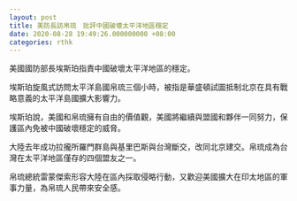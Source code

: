 ```yaml
---
layout: post
title: 美防長訪帛琉　批評中國破壞太平洋地區穩定
date: 2020-08-28 19:49:26.000000000 +08:00
categories: rthk
---
```


美國國防部長埃斯珀指責中國破壞太平洋地區的穩定。

埃斯珀旋風式訪問太平洋島國帛琉三個小時，被指是華盛頓試圖抵制北京在具有戰略意義的太平洋島國擴大影響力。

埃斯珀說，美國和帛琉擁有自由的價值觀，美國將繼續與盟國和夥伴一同努力，保護區內免被中國破壞穩定的威脅。

大陸去年成功拉攏所羅門群島與基里巴斯與台灣斷交，改同北京建交。帛琉成為台灣在太平洋地區僅存的四個盟友之一。

帛琉總統雷蒙傑索形容大陸在區內採取侵略行動，又歡迎美國擴大在印太地區的軍事力量，為帛琉人民帶來安全感。
